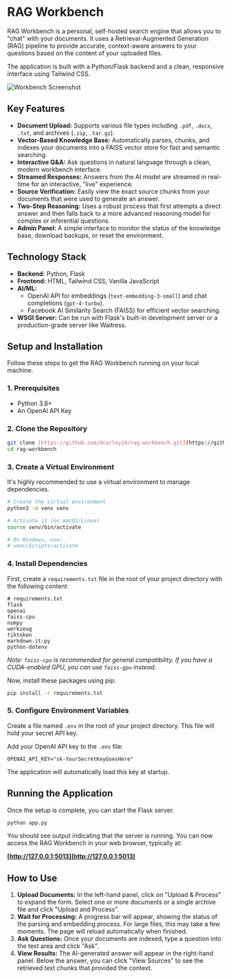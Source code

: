 # RAG Workbench

RAG Workbench is a personal, self-hosted search engine that allows you to "chat" with your documents. It uses a Retrieval-Augmented Generation (RAG) pipeline to provide accurate, context-aware answers to your questions based on the content of your uploaded files.

The application is built with a Python/Flask backend and a clean, responsive interface using Tailwind CSS.

![Workbench Screenshot](https://raw.githubusercontent.com/dcarley24/rag-workbench/main/screenshot.jpg)

## Key Features

- **Document Upload:** Supports various file types including `.pdf`, `.docx`, `.txt`, and archives (`.zip`, `.tar.gz`).
- **Vector-Based Knowledge Base:** Automatically parses, chunks, and indexes your documents into a FAISS vector store for fast and semantic searching.
- **Interactive Q&A:** Ask questions in natural language through a clean, modern workbench interface.
- **Streamed Responses:** Answers from the AI model are streamed in real-time for an interactive, "live" experience.
- **Source Verification:** Easily view the exact source chunks from your documents that were used to generate an answer.
- **Two-Step Reasoning:** Uses a robust process that first attempts a direct answer and then falls back to a more advanced reasoning model for complex or inferential questions.
- **Admin Panel:** A simple interface to monitor the status of the knowledge base, download backups, or reset the environment.

## Technology Stack

- **Backend:** Python, Flask
- **Frontend:** HTML, Tailwind CSS, Vanilla JavaScript
- **AI/ML:**
    - OpenAI API for embeddings (`text-embedding-3-small`) and chat completions (`gpt-4-turbo`).
    - Facebook AI Similarity Search (FAISS) for efficient vector searching.
- **WSGI Server:** Can be run with Flask's built-in development server or a production-grade server like Waitress.

## Setup and Installation

Follow these steps to get the RAG Workbench running on your local machine.

### 1. Prerequisites

- Python 3.8+
- An OpenAI API Key

### 2. Clone the Repository

```bash
git clone [https://github.com/dcarley24/rag-workbench.git](https://github.com/dcarley24/rag-workbench.git)
cd rag-workbench
```

### 3. Create a Virtual Environment

It's highly recommended to use a virtual environment to manage dependencies.

```bash
# Create the virtual environment
python3 -m venv venv

# Activate it (on macOS/Linux)
source venv/bin/activate

# On Windows, use:
# venv\Scripts\activate
```

### 4. Install Dependencies

First, create a `requirements.txt` file in the root of your project directory with the following content:

```
# requirements.txt
flask
openai
faiss-cpu
numpy
werkzeug
tiktoken
markdown-it-py
python-dotenv
```
*Note: `faiss-cpu` is recommended for general compatibility. If you have a CUDA-enabled GPU, you can use `faiss-gpu` instead.*

Now, install these packages using pip:

```bash
pip install -r requirements.txt
```

### 5. Configure Environment Variables

Create a file named `.env` in the root of your project directory. This file will hold your secret API key.

Add your OpenAI API key to the `.env` file:

```
OPENAI_API_KEY="sk-YourSecretKeyGoesHere"
```
The application will automatically load this key at startup.

## Running the Application

Once the setup is complete, you can start the Flask server.

```bash
python app.py
```

You should see output indicating that the server is running. You can now access the RAG Workbench in your web browser, typically at:

**[http://127.0.0.1:5013](http://127.0.0.1:5013)**

## How to Use

1.  **Upload Documents:** In the left-hand panel, click on "Upload & Process" to expand the form. Select one or more documents or a single archive file and click "Upload and Process".
2.  **Wait for Processing:** A progress bar will appear, showing the status of the parsing and embedding process. For large files, this may take a few moments. The page will reload automatically when finished.
3.  **Ask Questions:** Once your documents are indexed, type a question into the text area and click "Ask".
4.  **View Results:** The AI-generated answer will appear in the right-hand panel. Below the answer, you can click "View Sources" to see the retrieved text chunks that provided the context.
